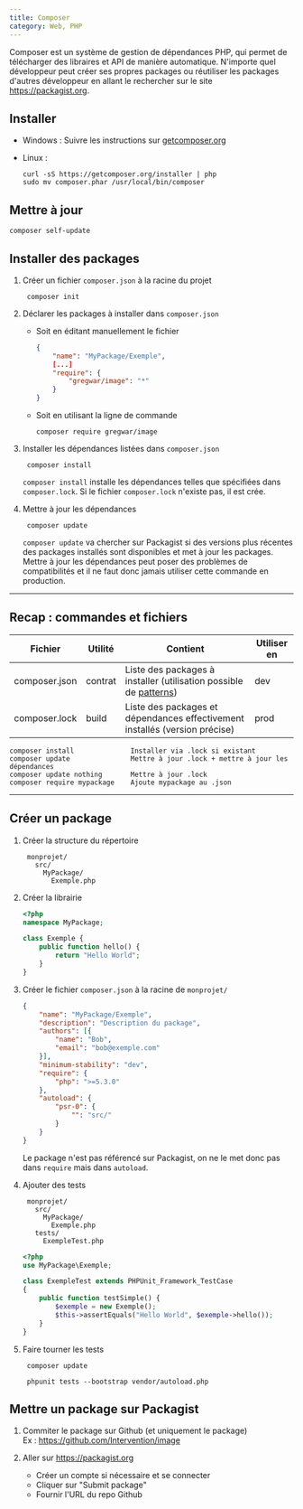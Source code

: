 ```yaml
---
title: Composer
category: Web, PHP
---
```


Composer est un système de gestion de dépendances PHP, qui permet de télécharger des libraires et API de manière automatique.
N'importe quel développeur peut créer ses propres packages ou réutiliser les packages d'autres développeur en allant le rechercher sur le site https://packagist.org.

## Installer

- Windows : Suivre les instructions sur [getcomposer.org](https://getcomposer.org/doc/00-intro.md#installation-windows)
- Linux :

    ``` shell
    curl -sS https://getcomposer.org/installer | php
    sudo mv composer.phar /usr/local/bin/composer
    ```

## Mettre à jour

    composer self-update

## Installer des packages

1. Créer un fichier `composer.json` à la racine du projet

        composer init

2. Déclarer les packages à installer dans `composer.json`

    - Soit en éditant manuellement le fichier

      ``` json
      {
          "name": "MyPackage/Exemple",
          [...]
          "require": {
              "gregwar/image": "*"
          }
      }
      ```

    - Soit en utilisant la ligne de commande
    
          composer require gregwar/image

3. Installer les dépendances listées dans `composer.json`

        composer install

    `composer install` installe les dépendances telles que spécifiées dans `composer.lock`. Si le fichier `composer.lock` n'existe pas, il est crée.

4. Mettre à jour les dépendances

        composer update

    `composer update` va chercher sur Packagist si des versions plus récentes des packages installés sont disponibles et met à jour les packages.
    Mettre à jour les dépendances peut poser des problèmes de compatibilités et il ne faut donc jamais utiliser cette commande en production.

---

## Recap : commandes et fichiers

| Fichier       | Utilité | Contient | Utiliser en |
|---            |---      |---       |---            |
| composer.json | contrat | Liste des packages à installer (utilisation possible de [patterns](semver.md#gestionnaires-de-packets)) | dev |
| composer.lock | build   | Liste des packages et dépendances effectivement installés (version précise) | prod |

    composer install              Installer via .lock si existant
    composer update               Mettre à jour .lock + mettre à jour les dépendances
    composer update nothing       Mettre à jour .lock
    composer require mypackage    Ajoute mypackage au .json

---

## Créer un package

1. Créer la structure du répertoire

        monprojet/
          src/
            MyPackage/
              Exemple.php

2. Créer la librairie

    ``` php
    <?php
    namespace MyPackage;

    class Exemple {
        public function hello() {
            return "Hello World";
        }
    }
    ```

3. Créer le fichier `composer.json` à la racine de `monprojet/`

    ``` json
    {
        "name": "MyPackage/Exemple",
        "description": "Description du package",
        "authors": [{
            "name": "Bob",
            "email": "bob@exemple.com"
        }],
        "minimum-stability": "dev",
        "require": {
            "php": ">=5.3.0"
        },
        "autoload": {
            "psr-0": {
                "": "src/"
            }
        }
    }
    ```

    Le package n'est pas référencé sur Packagist, on ne le met donc pas dans `require` mais dans `autoload`.

4. Ajouter des tests

        monprojet/
          src/
            MyPackage/
              Exemple.php
          tests/
            ExempleTest.php

    ``` php
    <?php
    use MyPackage\Exemple;

    class ExempleTest extends PHPUnit_Framework_TestCase
    {
        public function testSimple() {
            $exemple = new Exemple();
            $this->assertEquals("Hello World", $exemple->hello());
        }
    }
    ```

5. Faire tourner les tests

        composer update

    <!-- -->

        phpunit tests --bootstrap vendor/autoload.php

## Mettre un package sur Packagist

1. Commiter le package sur Github (et uniquement le package)  
   Ex : https://github.com/Intervention/image

2. Aller sur https://packagist.org
    * Créer un compte si nécessaire et se connecter
    * Cliquer sur "Submit package"
    * Fournir l'URL du repo Github


